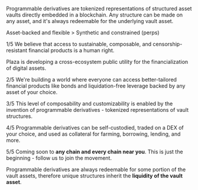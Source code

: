 Programmable derivatives are tokenized representations of structured asset vaults directly embedded in a blockchain. Any structure can be made on any asset, and it's always redeemable for the underlying vault asset.

Asset-backed and flexible &gt; Synthetic and constrained (perps)


1/5 We believe that access to sustainable, composable, and censorship-resistant financial products is a human right.

Plaza is developing a cross-ecosystem public utility for the financialization of digital assets.

2/5 We're building a world where everyone can access better-tailored financial products like bonds and liquidation-free leverage backed by any asset of your choice.


3/5 This level of composability and customizability is enabled by the invention of programmable derivatives - tokenized representations of vault structures.

4/5 Programmable derivatives can be self-custodied, traded on a DEX of your choice, and used as collateral for farming, borrowing, lending, and more.

5/5 Coming soon to **any chain and every chain near you**. This is just the beginning - follow us to join the movement.


 Programmable derivatives are always redeemable for some portion of the vault assets, therefore unique structures inherit the **liquidity of the vault asset**.
 
 
 